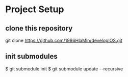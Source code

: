 # Project Setup

## clone this repository
git clone https://github.com/1986HlaMin/developIOS.git

## init submodules
$ git submodule init
$ git submodule update --recursive
